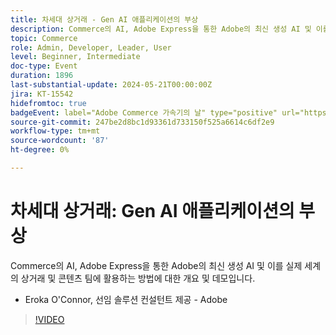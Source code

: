 ```yaml
---
title: 차세대 상거래 - Gen AI 애플리케이션의 부상
description: Commerce의 AI, Adobe Express을 통한 Adobe의 최신 생성 AI 및 이를 실제 세계의 상거래 및 콘텐츠 팀에 활용하는 방법에 대한 개요 및 데모입니다.
topic: Commerce
role: Admin, Developer, Leader, User
level: Beginner, Intermediate
doc-type: Event
duration: 1896
last-substantial-update: 2024-05-21T00:00:00Z
jira: KT-15542
hidefromtoc: true
badgeEvent: label="Adobe Commerce 가속기의 날" type="positive" url="https://experienceleague.adobe.com/en/docs/events/apac-commerce-recordings/2024/accelerator-day/overview.html"
source-git-commit: 247be2d8bc1d93361d733150f525a6614c6df2e9
workflow-type: tm+mt
source-wordcount: '87'
ht-degree: 0%

---
```



# 차세대 상거래: Gen AI 애플리케이션의 부상

Commerce의 AI, Adobe Express을 통한 Adobe의 최신 생성 AI 및 이를 실제 세계의 상거래 및 콘텐츠 팀에 활용하는 방법에 대한 개요 및 데모입니다.

+ Eroka O&#39;Connor, 선임 솔루션 컨설턴트 제공 - Adobe

>[!VIDEO](https://video.tv.adobe.com/v/3429269/?learn=on)
